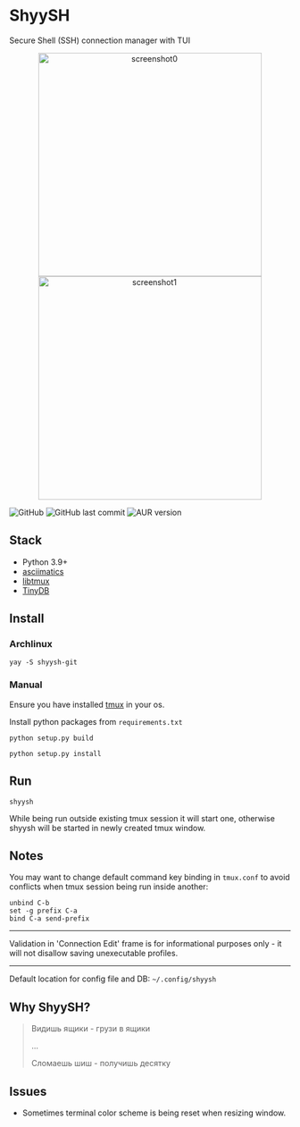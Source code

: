 # ShyySH

Secure Shell (SSH) connection manager with TUI

<p align="center">
<img alt="screenshot0" src="https://user-images.githubusercontent.com/31232338/202361474-9625c22d-d6f2-499c-afed-b35c9e288158.png" width="400"/>
<img alt="screenshot1" src="https://user-images.githubusercontent.com/31232338/202361517-97c532b0-c30f-45a5-9236-9da72f0525f5.png" width="400"/>
</p>

![GitHub](https://img.shields.io/github/license/m0nochr0me/shyysh?style=flat-square) ![GitHub last commit](https://img.shields.io/github/last-commit/m0nochr0me/shyysh?style=flat-square) ![AUR version](https://img.shields.io/aur/version/shyysh-git?style=flat-square)

## Stack

* Python 3.9+
* [asciimatics](https://github.com/peterbrittain/asciimatics)
* [libtmux](https://libtmux.git-pull.com/)
* [TinyDB](https://github.com/msiemens/tinydb)

## Install

### Archlinux

```commandline
yay -S shyysh-git
```

### Manual 

Ensure you have installed [tmux](https://github.com/tmux/tmux) in your os.

Install python packages from `requirements.txt`

```commandline
python setup.py build

python setup.py install
```

## Run

```commandline
shyysh
```

While being run outside existing tmux session it will start one, 
otherwise shyysh will be started in newly created tmux window.

## Notes

You may want to change default command key binding in `tmux.conf` to avoid conflicts when tmux session 
being run inside another:

```
unbind C-b
set -g prefix C-a
bind C-a send-prefix
```

---

Validation in 'Connection Edit' frame is for informational purposes only - it will not disallow 
saving unexecutable profiles.

---

Default location for config file and DB: `~/.config/shyysh`

## Why ShyySH?

> Видишь ящики - грузи в ящики
> 
> ...
> 
> Сломаешь шиш - получишь десятку


## Issues

- Sometimes terminal color scheme is being reset when resizing window.
